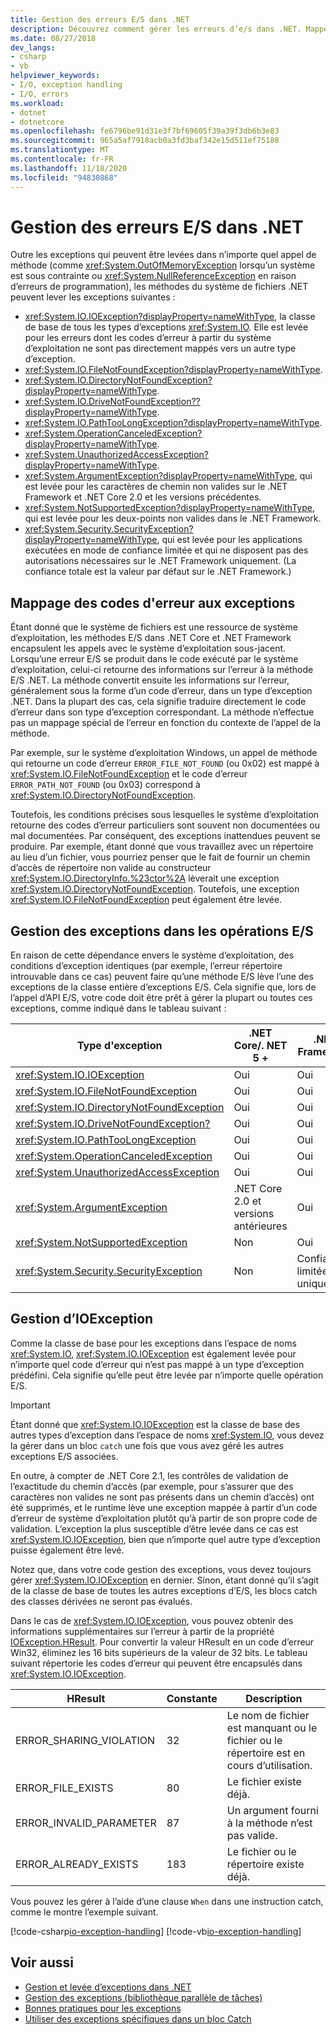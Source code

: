 ```yaml
---
title: Gestion des erreurs E/S dans .NET
description: Découvrez comment gérer les erreurs d’e/s dans .NET. Mappez les codes d’erreur aux exceptions, gérez les exceptions dans les opérations d’e/s et gérez IOException.
ms.date: 08/27/2018
dev_langs:
- csharp
- vb
helpviewer_keywords:
- I/O, exception handling
- I/O, errors
ms.workload:
- dotnet
- dotnetcore
ms.openlocfilehash: fe6796be91d31e3f7bf69605f39a39f3db6b3e83
ms.sourcegitcommit: 965a5af7918acb0a3fd3baf342e15d511ef75188
ms.translationtype: MT
ms.contentlocale: fr-FR
ms.lasthandoff: 11/18/2020
ms.locfileid: "94830868"
---
```

# <a name="handling-io-errors-in-net"></a>Gestion des erreurs E/S dans .NET

Outre les exceptions qui peuvent être levées dans n’importe quel appel de méthode (comme <xref:System.OutOfMemoryException> lorsqu’un système est sous contrainte ou <xref:System.NullReferenceException> en raison d’erreurs de programmation), les méthodes du système de fichiers .NET peuvent lever les exceptions suivantes :

- <xref:System.IO.IOException?displayProperty=nameWithType>, la classe de base de tous les types d’exceptions <xref:System.IO>. Elle est levée pour les erreurs dont les codes d’erreur à partir du système d’exploitation ne sont pas directement mappés vers un autre type d’exception.
- <xref:System.IO.FileNotFoundException?displayProperty=nameWithType>.
- <xref:System.IO.DirectoryNotFoundException?displayProperty=nameWithType>.
- <xref:System.IO.DriveNotFoundException??displayProperty=nameWithType>.
- <xref:System.IO.PathTooLongException?displayProperty=nameWithType>.
- <xref:System.OperationCanceledException?displayProperty=nameWithType>.
- <xref:System.UnauthorizedAccessException?displayProperty=nameWithType>.
- <xref:System.ArgumentException?displayProperty=nameWithType>, qui est levée pour les caractères de chemin non valides sur le .NET Framework et .NET Core 2.0 et les versions précédentes.
- <xref:System.NotSupportedException?displayProperty=nameWithType>, qui est levée pour les deux-points non valides dans le .NET Framework.
- <xref:System.Security.SecurityException?displayProperty=nameWithType>, qui est levée pour les applications exécutées en mode de confiance limitée et qui ne disposent pas des autorisations nécessaires sur le .NET Framework uniquement. (La confiance totale est la valeur par défaut sur le .NET Framework.)

## <a name="mapping-error-codes-to-exceptions"></a>Mappage des codes d'erreur aux exceptions

Étant donné que le système de fichiers est une ressource de système d’exploitation, les méthodes E/S dans .NET Core et .NET Framework encapsulent les appels avec le système d’exploitation sous-jacent. Lorsqu’une erreur E/S se produit dans le code exécuté par le système d’exploitation, celui-ci retourne des informations sur l’erreur à la méthode E/S .NET. La méthode convertit ensuite les informations sur l’erreur, généralement sous la forme d’un code d’erreur, dans un type d’exception .NET. Dans la plupart des cas, cela signifie traduire directement le code d’erreur dans son type d’exception correspondant. La méthode n’effectue pas un mappage spécial de l’erreur en fonction du contexte de l’appel de la méthode.

Par exemple, sur le système d’exploitation Windows, un appel de méthode qui retourne un code d’erreur `ERROR_FILE_NOT_FOUND` (ou 0x02) est mappé à <xref:System.IO.FileNotFoundException> et le code d’erreur `ERROR_PATH_NOT_FOUND` (ou 0x03) correspond à <xref:System.IO.DirectoryNotFoundException>.

Toutefois, les conditions précises sous lesquelles le système d’exploitation retourne des codes d’erreur particuliers sont souvent non documentées ou mal documentées. Par conséquent, des exceptions inattendues peuvent se produire. Par exemple, étant donné que vous travaillez avec un répertoire au lieu d’un fichier, vous pourriez penser que le fait de fournir un chemin d’accès de répertoire non valide au constructeur <xref:System.IO.DirectoryInfo.%23ctor%2A> lèverait une exception <xref:System.IO.DirectoryNotFoundException>. Toutefois, une exception <xref:System.IO.FileNotFoundException> peut également être levée.

## <a name="exception-handling-in-io-operations"></a>Gestion des exceptions dans les opérations E/S

En raison de cette dépendance envers le système d’exploitation, des conditions d’exception identiques (par exemple, l’erreur répertoire introuvable dans ce cas) peuvent faire qu’une méthode E/S lève l’une des exceptions de la classe entière d’exceptions E/S. Cela signifie que, lors de l’appel d’API E/S, votre code doit être prêt à gérer la plupart ou toutes ces exceptions, comme indiqué dans le tableau suivant :

| Type d'exception | .NET Core/. NET 5 + | .NET Framework |
|---|---|---|
| <xref:System.IO.IOException> | Oui | Oui |
| <xref:System.IO.FileNotFoundException> | Oui | Oui |
| <xref:System.IO.DirectoryNotFoundException> | Oui | Oui |
| <xref:System.IO.DriveNotFoundException?> | Oui | Oui |
| <xref:System.IO.PathTooLongException> | Oui | Oui |
| <xref:System.OperationCanceledException> | Oui | Oui |
| <xref:System.UnauthorizedAccessException> | Oui | Oui |
| <xref:System.ArgumentException> | .NET Core 2.0 et versions antérieures| Oui |
| <xref:System.NotSupportedException> | Non | Oui |
| <xref:System.Security.SecurityException> | Non | Confiance limitée uniquement |

## <a name="handling-ioexception"></a>Gestion d’IOException

Comme la classe de base pour les exceptions dans l’espace de noms <xref:System.IO>, <xref:System.IO.IOException> est également levée pour n’importe quel code d’erreur qui n’est pas mappé à un type d’exception prédéfini. Cela signifie qu’elle peut être levée par n’importe quelle opération E/S.

> [!IMPORTANT]
> Étant donné que <xref:System.IO.IOException> est la classe de base des autres types d’exception dans l’espace de noms <xref:System.IO>, vous devez la gérer dans un bloc `catch` une fois que vous avez géré les autres exceptions E/S associées.

En outre, à compter de .NET Core 2.1, les contrôles de validation de l’exactitude du chemin d’accès (par exemple, pour s’assurer que des caractères non valides ne sont pas présents dans un chemin d’accès) ont été supprimés, et le runtime lève une exception mappée à partir d’un code d’erreur de système d’exploitation plutôt qu’à partir de son propre code de validation. L’exception la plus susceptible d’être levée dans ce cas est <xref:System.IO.IOException>, bien que n’importe quel autre type d’exception puisse également être levé.

Notez que, dans votre code gestion des exceptions, vous devez toujours gérer <xref:System.IO.IOException> en dernier. Sinon, étant donné qu’il s’agit de la classe de base de toutes les autres exceptions d’E/S, les blocs catch des classes dérivées ne seront pas évalués.

Dans le cas de <xref:System.IO.IOException>, vous pouvez obtenir des informations supplémentaires sur l’erreur à partir de la propriété [IOException.HResult](xref:System.Exception.HResult). Pour convertir la valeur HResult en un code d’erreur Win32, éliminez les 16 bits supérieurs de la valeur de 32 bits. Le tableau suivant répertorie les codes d’erreur qui peuvent être encapsulés dans <xref:System.IO.IOException>.

| HResult | Constante | Description |
| --- | --- | --- |
| ERROR_SHARING_VIOLATION | 32 | Le nom de fichier est manquant ou le fichier ou le répertoire est en cours d’utilisation. |
| ERROR_FILE_EXISTS | 80 | Le fichier existe déjà. |
| ERROR_INVALID_PARAMETER | 87 | Un argument fourni à la méthode n’est pas valide. |
| ERROR_ALREADY_EXISTS | 183 | Le fichier ou le répertoire existe déjà. |

Vous pouvez les gérer à l’aide d’une clause `When` dans une instruction catch, comme le montre l’exemple suivant.

[!code-csharp[io-exception-handling](~/samples/snippets/standard/io/io-exceptions/cs/io-exceptions.cs)]
[!code-vb[io-exception-handling](~/samples/snippets/standard/io/io-exceptions/vb/io-exceptions.vb)]

## <a name="see-also"></a>Voir aussi

- [Gestion et levée d’exceptions dans .NET](../exceptions/index.md)
- [Gestion des exceptions (bibliothèque parallèle de tâches)](../parallel-programming/exception-handling-task-parallel-library.md)
- [Bonnes pratiques pour les exceptions](../exceptions/best-practices-for-exceptions.md)
- [Utiliser des exceptions spécifiques dans un bloc Catch](../exceptions/how-to-use-specific-exceptions-in-a-catch-block.md)
